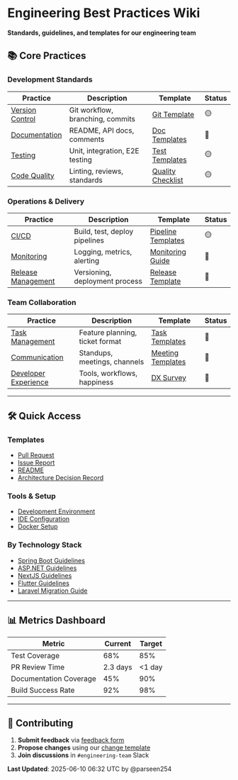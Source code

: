 # Engineering Best Practices Wiki

**Standards, guidelines, and templates for our engineering team**

## 📚 Core Practices

### Development Standards
| Practice | Description | Template | Status |
|----------|-------------|----------|---------|
| [Version Control](practices/version-control.md) | Git workflow, branching, commits | [Git Template](templates/git-template.md) | 🟡 |
| [Documentation](practices/documentation.md) | README, API docs, comments | [Doc Templates](templates/docs/) | 🔴 |
| [Testing](practices/testing.md) | Unit, integration, E2E testing | [Test Templates](templates/testing/) | 🟡 |
| [Code Quality](practices/code-quality.md) | Linting, reviews, standards | [Quality Checklist](templates/quality-checklist.md) | 🟡 |

### Operations & Delivery
| Practice | Description | Template | Status |
|----------|-------------|----------|---------|
| [CI/CD](practices/ci-cd.md) | Build, test, deploy pipelines | [Pipeline Templates](templates/pipelines/) | 🟡 |
| [Monitoring](practices/monitoring.md) | Logging, metrics, alerting | [Monitoring Guide](templates/monitoring-template.md) | 🔴 |
| [Release Management](practices/releases.md) | Versioning, deployment process | [Release Template](templates/release-template.md) | 🔴 |

### Team Collaboration
| Practice | Description | Template | Status |
|----------|-------------|----------|---------|
| [Task Management](practices/task-management.md) | Feature planning, ticket format | [Task Templates](templates/tasks/) | 🔴 |
| [Communication](practices/communication.md) | Standups, meetings, channels | [Meeting Templates](templates/meetings/) | 🔴 |
| [Developer Experience](practices/dev-experience.md) | Tools, workflows, happiness | [DX Survey](templates/dx-survey.md) | 🔴 |

---

## 🛠️ Quick Access

### Templates
- [Pull Request](templates/pr-template.md)
- [Issue Report](templates/issue-template.md)  
- [README](templates/readme-template.md)
- [Architecture Decision Record](templates/adr-template.md)

### Tools & Setup
- [Development Environment](tools/dev-setup.md)
- [IDE Configuration](tools/ide-config.md)
- [Docker Setup](tools/docker-setup.md)

### By Technology Stack
- [Spring Boot Guidelines](stacks/spring-boot.md)
- [ASP.NET Guidelines](stacks/aspnet.md) 
- [NextJS Guidelines](stacks/nextjs.md)
- [Flutter Guidelines](stacks/flutter.md)
- [Laravel Migration Guide](stacks/laravel-migration.md)

---

## 📊 Metrics Dashboard

| Metric | Current | Target |
|--------|---------|---------|
| Test Coverage | 68% | 85% |
| PR Review Time | 2.3 days | <1 day |
| Documentation Coverage | 45% | 90% |
| Build Success Rate | 92% | 98% |

---

## 🤝 Contributing

1. **Submit feedback** via [feedback form](feedback-submission.md)
2. **Propose changes** using our [change template](templates/change-proposal.md)
3. **Join discussions** in `#engineering-team` Slack

**Last Updated**: 2025-06-10 06:32 UTC by @parseen254